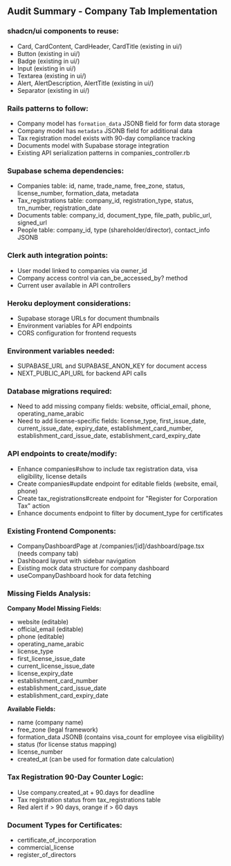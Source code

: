 ## Audit Summary - Company Tab Implementation

### shadcn/ui components to reuse:
- Card, CardContent, CardHeader, CardTitle (existing in ui/)
- Button (existing in ui/)
- Badge (existing in ui/)
- Input (existing in ui/)
- Textarea (existing in ui/)
- Alert, AlertDescription, AlertTitle (existing in ui/)
- Separator (existing in ui/)

### Rails patterns to follow:
- Company model has `formation_data` JSONB field for form data storage
- Company model has `metadata` JSONB field for additional data
- Tax registration model exists with 90-day compliance tracking
- Documents model with Supabase storage integration
- Existing API serialization patterns in companies_controller.rb

### Supabase schema dependencies:
- Companies table: id, name, trade_name, free_zone, status, license_number, formation_data, metadata
- Tax_registrations table: company_id, registration_type, status, trn_number, registration_date
- Documents table: company_id, document_type, file_path, public_url, signed_url
- People table: company_id, type (shareholder/director), contact_info JSONB

### Clerk auth integration points:
- User model linked to companies via owner_id
- Company access control via can_be_accessed_by? method
- Current user available in API controllers

### Heroku deployment considerations:
- Supabase storage URLs for document thumbnails
- Environment variables for API endpoints
- CORS configuration for frontend requests

### Environment variables needed:
- SUPABASE_URL and SUPABASE_ANON_KEY for document access
- NEXT_PUBLIC_API_URL for backend API calls

### Database migrations required:
- Need to add missing company fields: website, official_email, phone, operating_name_arabic
- Need to add license-specific fields: license_type, first_issue_date, current_issue_date, expiry_date, establishment_card_number, establishment_card_issue_date, establishment_card_expiry_date

### API endpoints to create/modify:
- Enhance companies#show to include tax registration data, visa eligibility, license details
- Create companies#update endpoint for editable fields (website, email, phone)
- Create tax_registrations#create endpoint for "Register for Corporation Tax" action
- Enhance documents endpoint to filter by document_type for certificates

### Existing Frontend Components:
- CompanyDashboardPage at /companies/[id]/dashboard/page.tsx (needs company tab)
- Dashboard layout with sidebar navigation
- Existing mock data structure for company dashboard
- useCompanyDashboard hook for data fetching

### Missing Fields Analysis:
**Company Model Missing Fields:**
- website (editable)
- official_email (editable) 
- phone (editable)
- operating_name_arabic
- license_type
- first_license_issue_date  
- current_license_issue_date
- license_expiry_date
- establishment_card_number
- establishment_card_issue_date
- establishment_card_expiry_date

**Available Fields:**
- name (company name)
- free_zone (legal framework)
- formation_data JSONB (contains visa_count for employee visa eligibility)
- status (for license status mapping)
- license_number
- created_at (can be used for formation date calculation)

### Tax Registration 90-Day Counter Logic:
- Use company.created_at + 90.days for deadline
- Tax registration status from tax_registrations table
- Red alert if > 90 days, orange if > 60 days

### Document Types for Certificates:
- certificate_of_incorporation
- commercial_license  
- register_of_directors
